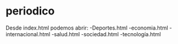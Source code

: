 # periodico
Desde index.html podemos abrir:
-Deportes.html
-economia.html
-internacional.html
-salud.html
-sociedad.html
-tecnología.html
